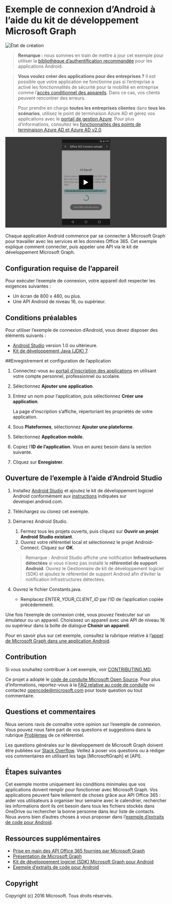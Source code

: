 # <a name="connect-sample-for-android-using-the-microsoft-graph-sdk"></a>Exemple de connexion d’Android à l’aide du kit de développement Microsoft Graph

![État de création](https://ricalo.visualstudio.com/_apis/public/build/definitions/06256fa7-d8e5-4ca0-8639-7c00eb6f1fe9/6/badge "État de création")

>**Remarque :** nous sommes en train de mettre à jour cet exemple pour utiliser la [bibliothèque d’authentification recommandée](https://docs.microsoft.com/en-us/azure/active-directory/develop/active-directory-v2-libraries#compatible-client-libraries) pour les applications Android.


> **Vous voulez créer des applications pour des entreprises ?** Il est possible que votre application ne fonctionne pas si l’entreprise a activé les fonctionnalités de sécurité pour la mobilité en entreprise comme l’<a href="https://azure.microsoft.com/en-us/documentation/articles/active-directory-conditional-access-device-policies/" target="_newtab">accès conditionnel des appareils</a>. Dans ce cas, vos clients peuvent rencontrer des erreurs. 

> Pour prendre en charge **toutes les entreprises clientes** dans **tous les scénarios**, utilisez le point de terminaison Azure AD et gérez vos applications avec le [portail de gestion Azure](https://aka.ms/aadapplist). Pour plus d’informations, consultez les [fonctionnalités des points de terminaison Azure AD et Azure AD v2.0](https://graph.microsoft.io/docs/authorization/auth_overview#deciding-between-azure-ad-and-the-v2-authentication-endpoint).

[![Exemple de connexion Microsoft Graph](/readme-images/O365-Android-Connect-video_play_icon.png)](https://www.youtube.com/watch?v=3IQIDFrqhY4 "Cliquez ici pour voir l’exemple en action")

Chaque application Android commence par se connecter à Microsoft Graph pour travailler avec les services et les données Office 365. Cet exemple explique comment connecter, puis appeler une API via le kit de développement Microsoft Graph.

## <a name="device-requirements"></a>Configuration requise de l’appareil

Pour exécuter l’exemple de connexion, votre appareil doit respecter les exigences suivantes :

* Un écran de 800 x 480, ou plus.
* Une API Android de niveau 16, ou supérieur.
 
## <a name="prerequisites"></a>Conditions préalables

Pour utiliser l’exemple de connexion d’Android, vous devez disposer des éléments suivants :

* [Android Studio](http://developer.android.com/sdk/index.html) version 1.0 ou ultérieure.
* [Kit de développement Java (JDK) 7](http://www.oracle.com/technetwork/java/javase/downloads/jdk7-downloads-1880260.html).

<a name="register"></a>
##<a name="register-and-configure-the-app"></a>Enregistrement et configuration de l’application

1. Connectez-vous au [portail d’inscription des applications](https://apps.dev.microsoft.com/) en utilisant votre compte personnel, professionnel ou scolaire.
2. Sélectionnez **Ajouter une application**.
3. Entrez un nom pour l’application, puis sélectionnez **Créer une application**.
    
    La page d’inscription s’affiche, répertoriant les propriétés de votre application.
 
4. Sous **Plateformes**, sélectionnez **Ajouter une plateforme**.
5. Sélectionnez **Application mobile**.
6. Copiez l’**ID de l’application**. Vous en aurez besoin dans la section suivante.
7. Cliquez sur **Enregistrer**.
  
## <a name="open-the-sample-using-android-studio"></a>Ouverture de l’exemple à l’aide d’Android Studio

1. Installez [Android Studio](http://developer.android.com/sdk/index.html) et ajoutez le kit de développement logiciel Android conformément aux [instructions](http://developer.android.com/sdk/installing/adding-packages.html) indiquées sur developer.android.com.
2. Téléchargez ou clonez cet exemple.
3. Démarrez Android Studio.
    1. Fermez tous les projets ouverts, puis cliquez sur **Ouvrir un projet Android Studio existant**.
    2. Ouvrez votre référentiel local et sélectionnez le projet Android-Connect. Cliquez sur **OK**.
    
    > Remarque : Android Studio affiche une notification **Infrastructures détectées** si vous n’avez pas installé le **référentiel de support Android**. Ouvrez le Gestionnaire de kit de développement logiciel (SDK) et ajoutez le référentiel de support Android afin d’éviter la notification Infrastructures détectées.
4. Ouvrez le fichier Constants.java.
    * Remplacez *ENTER_YOUR_CLIENT_ID* par l’ID de l’application copiée précédemment.

Une fois l’exemple de connexion créé, vous pouvez l’exécuter sur un émulateur ou un appareil. Choisissez un appareil avec une API de niveau 16 ou supérieur dans la boîte de dialogue **Choisir un appareil**.

Pour en savoir plus sur cet exemple, consultez la rubrique relative à l’[appel de Microsoft Graph dans une application Android](https://graph.microsoft.io/en-us/docs/platform/android).

<a name="contributing"></a>
## <a name="contributing"></a>Contribution ##

Si vous souhaitez contribuer à cet exemple, voir [CONTRIBUTING.MD](/CONTRIBUTING.md).

Ce projet a adopté le [code de conduite Microsoft Open Source](https://opensource.microsoft.com/codeofconduct/). Pour plus d’informations, reportez-vous à la [FAQ relative au code de conduite](https://opensource.microsoft.com/codeofconduct/faq/) ou contactez [opencode@microsoft.com](mailto:opencode@microsoft.com) pour toute question ou tout commentaire.

## <a name="questions-and-comments"></a>Questions et commentaires

Nous serions ravis de connaître votre opinion sur l’exemple de connexion. Vous pouvez nous faire part de vos questions et suggestions dans la rubrique [Problèmes](issues) de ce référentiel.

Les questions générales sur le développement de Microsoft Graph doivent être publiées sur [Stack Overflow](http://stackoverflow.com/questions/tagged/MicrosoftGraph+API). Veillez à poser vos questions ou à rédiger vos commentaires en utilisant les tags [MicrosoftGraph] et [API].

## <a name="next-steps"></a>Étapes suivantes

Cet exemple montre uniquement les conditions minimales que vos applications doivent remplir pour fonctionner avec Microsoft Graph. Vos applications peuvent faire tellement de choses grâce aux API Office 365 : aider vos utilisateurs à organiser leur semaine avec le calendrier, rechercher les informations dont ils ont besoin dans tous les fichiers stockés dans OneDrive ou rechercher la bonne personne dans leur liste de contacts. Nous avons bien d’autres choses à vous proposer dans l’[exemple d’extraits de code pour Android](../../../android-java-snippets-sample). 
  
## <a name="additional-resources"></a>Ressources supplémentaires

* [Prise en main des API Office 365 fournies par Microsoft Graph](http://dev.office.com/getting-started/office365apis)
* [Présentation de Microsoft Graph](http://graph.microsoft.io)
* [Kit de développement logiciel (SDK) Microsoft Graph pour Android](../../../msgraph-sdk-android)
* [Exemple d’extraits de code pour Android](../../../android-java-snippets-sample)

## <a name="copyright"></a>Copyright
Copyright (c) 2016 Microsoft. Tous droits réservés.

